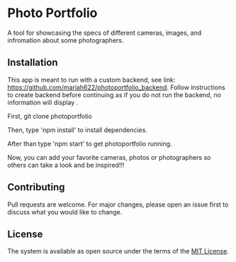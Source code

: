 # Photo Portfolio

A tool for showcasing the specs of different cameras, images, and infromation about some photographers.  

## Installation

This app is meant to run with a custom backend, see link: https://github.com/mariah622/photoportfolio_backend. Follow instructions to create backend before continuing as if you do not run the backend, no information will display .


First, git clone photoportfolio

Then, type 'npm install' to install dependencies.

After than type 'npm start' to get photoportfolio running.

Now, you can add your favorite cameras, photos or photographers so others can take a look and be inspired!!!

## Contributing

Pull requests are welcome. For major changes, please open an issue first to discuss what you would like to change.

## License
The system is available as open source under the terms of the [MIT License](https://opensource.org/licenses/MIT).
